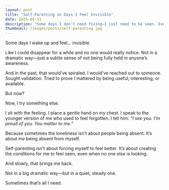 ```yaml
---
layout: post
title: "Self-Parenting on Days I Feel Invisible"
date: 2025-05-31
description: "Some days I don’t need fixing—I just need to be seen. Even by me."
thumbnail: /images/posts/self-parenting.jpg
---
```


Some days I wake up and feel… invisible.

Like I could disappear for a while and no one would really notice. Not in a dramatic way—just a subtle sense of not being fully held in anyone’s awareness.

And in the past, that would’ve spiraled. I would’ve reached out to someone. Sought validation. Tried to prove I mattered by being useful, interesting, or available.

But now?

Now, I try something else.

I sit with the feeling. I place a gentle hand on my chest. I speak to the younger version of me who used to feel forgotten. I tell him: *“I see you. I’m proud of you. You matter to me.”*

Because sometimes the loneliness isn’t about people being absent. It’s about *me* being absent from myself.

Self-parenting isn’t about forcing myself to feel better. It’s about creating the conditions for me to feel seen, even when no one else is looking.

And slowly, that brings me back.

Not in a big dramatic way—but in a quiet, steady one.

Sometimes that’s all I need.
